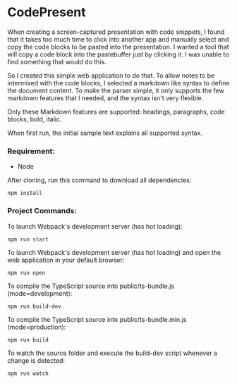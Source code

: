 # CodePresent
When creating a screen-captured presentation with code snippets, I found that it takes too much time to click
into another app and manually select and copy the code blocks to be pasted into the presentation. I wanted a
tool that will copy a code block into the pastebuffer just by clicking it. I was unable to find something that
would do this.

So I created this simple web application to do that. To allow notes to be intermixed with the code blocks, I
selected a markdown like syntax to define the document content. To make the parser simple, it only supports
the few markdown features that I needed, and the syntax isn't very flexible.

Only these Markdown features are supported: headings, paragraphs, code blocks, bold, italic.

When first run, the initial sample text explains all supported syntax.


### Requirement:
- Node


After cloning, run this command to download all dependencies:

```
npm install
```

### Project Commands:

To launch Webpack's development server (has hot loading):

```
npm run start
```

To launch Webpack's development server (has hot loading) and open the web application in your default browser:

```
npm run open
```

To compile the TypeScript source into public/ts-bundle.js (mode=development):

```
npm run build-dev
```

To compile the TypeScript source into public/ts-bundle.min.js (mode=production):

```
npm run build
```

To watch the source folder and execute the build-dev script whenever a change is detected:

```
npm run watch
```
